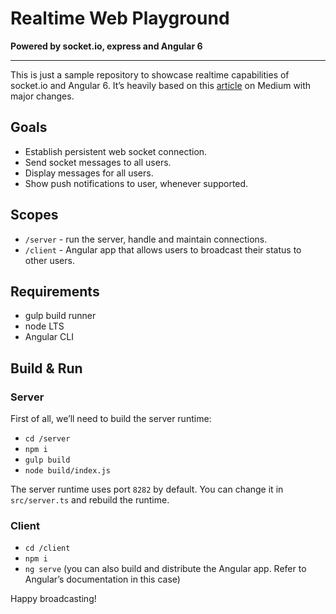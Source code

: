 # Realtime Web Playground

**Powered by socket.io, express and Angular 6**

---

This is just a sample repository to showcase realtime capabilities of socket.io and Angular 6. It’s heavily based on this [article](https://medium.com/dailyjs/real-time-apps-with-typescript-integrating-web-sockets-node-angular-e2b57cbd1ec1) on Medium with major changes.

## Goals

- Establish persistent web socket connection.
- Send socket messages to all users.
- Display messages for all users.
- Show push notifications to user, whenever supported.

## Scopes

- `/server` - run the server, handle and maintain connections.
- `/client` - Angular app that allows users to broadcast their status to other users.

## Requirements

- gulp build runner
- node LTS
- Angular CLI

## Build & Run

### Server

First of all, we’ll need to build the server runtime:

- `cd /server`
- `npm i`
- `gulp build`
- `node build/index.js`

The server runtime uses port `8282` by default. You can change it in `src/server.ts` and rebuild the runtime.

### Client

- `cd /client`
- `npm i`
- `ng serve` (you can also build and distribute the Angular app. Refer to Angular’s documentation in this case)

Happy broadcasting!